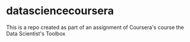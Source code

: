 # datasciencecoursera
This is a repo created as part of an assignment of Coursera's course the Data Scientist's Toolbox
